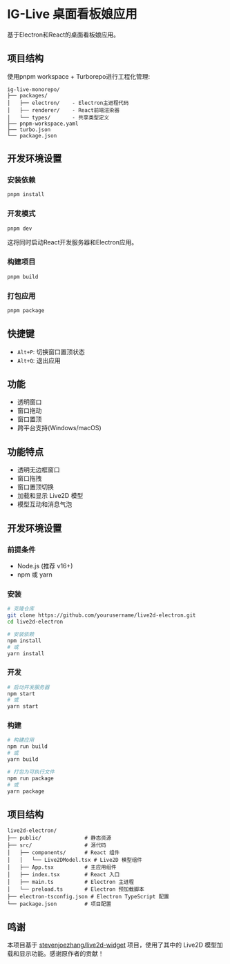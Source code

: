 # IG-Live 桌面看板娘应用

基于Electron和React的桌面看板娘应用。

## 项目结构

使用pnpm workspace + Turborepo进行工程化管理:

```
ig-live-monorepo/
├── packages/
│   ├── electron/    - Electron主进程代码
│   ├── renderer/    - React前端渲染器
│   └── types/       - 共享类型定义
├── pnpm-workspace.yaml
├── turbo.json
└── package.json
```

## 开发环境设置

### 安装依赖

```bash
pnpm install
```

### 开发模式

```bash
pnpm dev
```

这将同时启动React开发服务器和Electron应用。

### 构建项目

```bash
pnpm build
```

### 打包应用

```bash
pnpm package
```

## 快捷键

- `Alt+P`: 切换窗口置顶状态
- `Alt+Q`: 退出应用

## 功能

- 透明窗口
- 窗口拖动
- 窗口置顶
- 跨平台支持(Windows/macOS)

## 功能特点

- 透明无边框窗口
- 窗口拖拽
- 窗口置顶切换
- 加载和显示 Live2D 模型
- 模型互动和消息气泡

## 开发环境设置

### 前提条件

- Node.js (推荐 v16+)
- npm 或 yarn

### 安装

```bash
# 克隆仓库
git clone https://github.com/yourusername/live2d-electron.git
cd live2d-electron

# 安装依赖
npm install
# 或
yarn install
```

### 开发

```bash
# 启动开发服务器
npm start
# 或
yarn start
```

### 构建

```bash
# 构建应用
npm run build
# 或
yarn build

# 打包为可执行文件
npm run package
# 或
yarn package
```

## 项目结构

```
live2d-electron/
├── public/              # 静态资源
├── src/                 # 源代码
│   ├── components/      # React 组件
│   │   └── Live2DModel.tsx # Live2D 模型组件
│   ├── App.tsx          # 主应用组件
│   ├── index.tsx        # React 入口
│   ├── main.ts          # Electron 主进程
│   └── preload.ts       # Electron 预加载脚本
├── electron-tsconfig.json # Electron TypeScript 配置
└── package.json         # 项目配置
```

## 鸣谢

本项目基于 [stevenjoezhang/live2d-widget](https://github.com/stevenjoezhang/live2d-widget) 项目，使用了其中的 Live2D 模型加载和显示功能。感谢原作者的贡献！ 